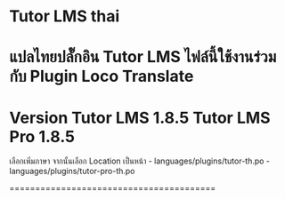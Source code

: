 # Tutor LMS thai
แปลไทยปลั๊กอิน Tutor LMS
ไฟล์นี้ใช้งานร่วมกับ Plugin Loco Translate
========================================

Version
Tutor LMS 1.8.5
Tutor LMS Pro 1.8.5
========================================

เลือกเพิ่มภาษา จากนั้นเลือก Location เป็นหน้า
    - languages/plugins/tutor-th.po
    - languages/plugins/tutor-pro-th.po

========================================